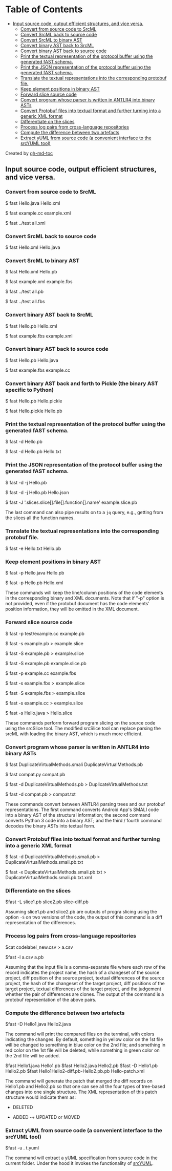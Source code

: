 # Table of Contents

* [Input source code, output efficient structures, and vice versa\.](#input-source-code-output-efficient-structures-and-vice-versa)
  * [Convert from source code to SrcML](#convert-from-source-code-to-srcml)
  * [Convert SrcML back to source code](#convert-srcml-back-to-source-code)
  * [Convert SrcML to binary AST](#convert-srcml-to-binary-ast)
  * [Convert binary AST back to SrcML](#convert-binary-ast-back-to-srcml)
  * [Convert binary AST back to source code](#convert-binary-ast-back-to-source-code)
  * [Print the textual representation of the protocol buffer using the generated fAST schema\.](#print-the-textual-representation-of-the-protocol-buffer-using-the-generated-fast-schema)
  * [Print the JSON representation of the protocol buffer using the generated fAST schema\.](#print-the-json-representation-of-the-protocol-buffer-using-the-generated-fast-schema)
  * [Translate the textual representations into the corresponding protobuf file\.](#translate-the-textual-representations-into-the-corresponding-protobuf-file)
  * [Keep element positions in binary AST](#keep-element-positions-in-binary-ast)
  * [Forward slice source code](#forward-slice-source-code)
  * [Convert program whose parser is written in ANTLR4 into binary ASTs](#convert-program-whose-parser-is-written-in-antlr4-into-binary-asts)
  * [Convert Protobuf files into textual format and further turning into a generic XML format](#convert-protobuf-files-into-textual-format-and-further-turning-into-a-generic-xml-format)
  * [Differentiate on the slices](#differentiate-on-the-slices)
  * [Process log pairs from cross\-language repositories](#process-log-pairs-from-cross-language-repositories)
  * [Compute the difference between two artefacts](#compute-the-difference-between-two-artefacts)
  * [Extract yUML from source code (a convenient interface to the srcYUML tool)](#extract-yuml-from-source-code-a-convenient-interface-to-the-srcyuml-tool)

Created by [gh-md-toc](https://github.com/ekalinin/github-markdown-toc.go)

## Input source code, output efficient structures, and vice versa. 

### Convert from source code to SrcML

  $ fast Hello.java Hello.xml

  $ fast example.cc example.xml

  $ fast ../test all.xml

### Convert SrcML back to source code

  $ fast Hello.xml Hello.java

### Convert SrcML to binary AST

  $ fast Hello.xml Hello.pb

  $ fast example.xml example.fbs

  $ fast ../test all.pb

  $ fast ../test all.fbs

### Convert binary AST back to SrcML

  $ fast Hello.pb Hello.xml

  $ fast example.fbs example.xml

### Convert binary AST back to source code

  $ fast Hello.pb Hello.java
  
  $ fast example.fbs example.cc

### Convert binary AST back and forth to Pickle (the binary AST specific to Python)

  $ fast Hello.pb Hello.pickle

  $ fast Hello.pickle Hello.pb

### Print the textual representation of the protocol buffer using the generated fAST schema.

  $ fast -d Hello.pb

  $ fast -d Hello.pb Hello.txt

### Print the JSON representation of the protocol buffer using the generated fAST schema. 

  $ fast -d -j Hello.pb

  $ fast -d -j Hello.pb Hello.json

  $ fast -J '.slices.slice[].file[].function[].name' example.slice.pb

The last command can also pipe results on to a `jq` query, e.g., getting from the slices all the function names.

### Translate the textual representations into the corresponding protobuf file. 

  $ fast -e Hello.txt Hello.pb
  
### Keep element positions in binary AST

  $ fast -p Hello.java Hello.pb
  
  $ fast -p Hello.pb Hello.xml

These commands will keep the line/column positions of the code elements in the
corresponding binary and XML documents.  Note that if "-p" option is not
provided, even if the protobuf document has the code elements' position
information, they will be omitted in the XML document.

### Forward slice source code

  $ fast -p test/example.cc example.pb
  
  $ fast -s example.pb > example.slice
  
  $ fast -S example.pb > example.slice

  $ fast -S example.pb example.slice.pb

  $ fast -p example.cc example.fbs
	
  $ fast -s example.fbs > example.slice
	
  $ fast -S example.fbs > example.slice
	
  $ fast -s example.cc > example.slice

  $ fast -s Hello.java > Hello.slice

These commands perform forward program slicing on the source code using the
srcSlice tool.  The modified srcSlice tool can replace parsing the srcML with
loading the binary AST, which is much more efficient.

### Convert program whose parser is written in ANTLR4 into binary ASTs

  $ fast DuplicateVirtualMethods.smali DuplicateVirtualMethods.pb

  $ fast compat.py compat.pb

  $ fast -d DuplicateVirtualMethods.pb > DuplicateVirtualMethods.txt

  $ fast -d compat.pb > compat.txt
  
These commands convert between ANTLR4 parsing trees and our protobuf
representations. The first command converts Android App's SMALI code into a
binary AST of the structural information; the second command converts Python 3
code into a binary AST; and the third / fourth command decodes the binary ASTs
into textual form. 

### Convert Protobuf files into textual format and further turning into a generic XML format
  $ fast -d DuplicateVirtualMethods.smali.pb > DuplicateVirtualMethods.smali.pb.txt

  $ fast -x DuplicateVirtualMethods.smali.pb.txt > DuplicateVirtualMethods.smali.pb.txt.xml

### Differentiate on the slices

  $fast -L slice1.pb slice2.pb slice-diff.pb

Assuming slice1.pb and slice2.pb are outputs of progra slicing using the option
`-S` on two versions of the code, the output of this command is a diff
representation of the differences.

### Process log pairs from cross-language repositories
  $cat codelabel_new.csv > a.csv

  $fast -l a.csv a.pb

Assuming that the input file is a comma-separate file where each row of the
record indicates the project name, the hash of a changeset of the source
project, diff position of the source project, textual differences of the source
project, the hash of the changeset of the target project, diff positions of the
target project, textual differences of the target project, and the judgement
whether the pair of differences are clones.  The output of the command is a
protobuf representation of the above pairs.

### Compute the difference between two artefacts

  $fast -D Hello1.java Hello2.java

The command will print the compared files on the terminal, with colors
indicating the changes.  By default, something in yellow color on the 1st file
will be changed to something in blue color on the 2nd file; and something in
red color on the 1st file will be deleted, while something in green color on
the 2nd file will be added.

  $fast Hello1.java Hello1.pb
  $fast Hello2.java Hello2.pb
  $fast -D Hello1.pb Hello2.pb
  $fast Hello1Hello2-diff.pb-Hello2.pb.pb Hello-patch.xml

The command will generate the patch that merged the diff records on Hello1.pb and
Hello2.pb so that one can see all the four types of tree-based changes into 
one single structure. The XML representation of this patch structure would indicate
them as:
   -  DELETED
   +  ADDED
  -+  UPDATED or MOVED

### Extract yUML from source code (a convenient interface to the srcYUML tool)

  $fast -u . t.yuml

The command will extract a [yUML](https://yuml.me) specification from source code in the current folder. 
Under the hood it invokes the functionality of [srcYUML](https://github.com/srcML/srcUML).

